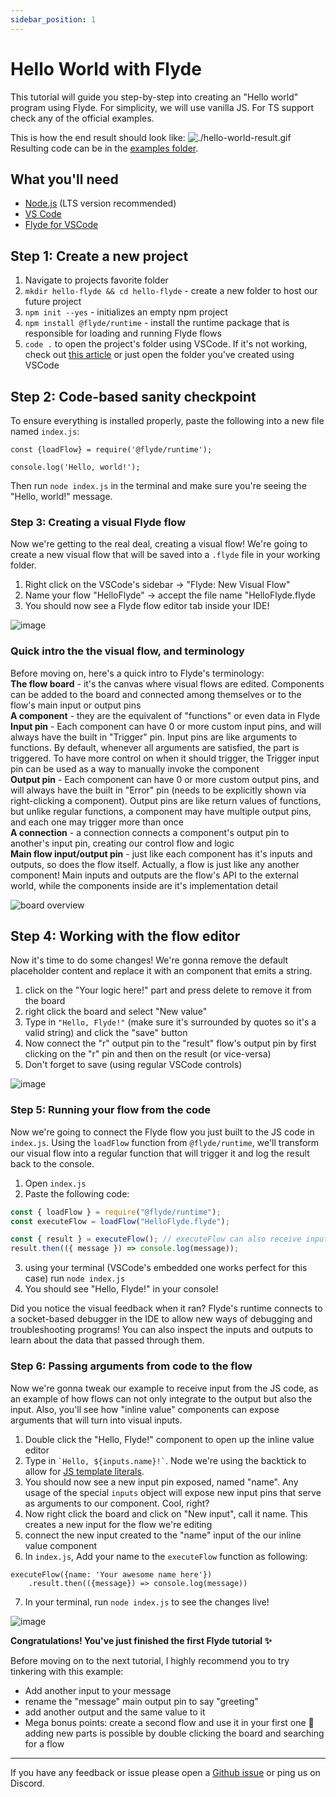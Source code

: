 ```yaml
---
sidebar_position: 1
---
```


# Hello World with Flyde

This tutorial will guide you step-by-step into creating an "Hello world" program using Flyde. For simplicity, we will use vanilla JS. For TS support check any of the official examples.

This is how the end result should look like:
![./hello-world-result.gif](./hello-world-final-result.gif)
Resulting code can be in the [examples folder](https://github.com/FlydeHQ/flyde/tree/main/examples/hello-flyde).

## What you'll need

- [Node.js](https://nodejs.org/en/download/) (LTS version recommended)
- [VS Code](https://code.visualstudio.com/)
- [Flyde for VSCode](https://marketplace.visualstudio.com/items?itemName=flyde.flyde-vscode)

## Step 1: Create a new project

1. Navigate to projects favorite folder
1. `mkdir hello-flyde && cd hello-flyde` - create a new folder to host our future project
1. `npm init --yes` - initializes an empty npm project
1. `npm install @flyde/runtime` - install the runtime package that is responsible for loading and running Flyde flows
1. `code .` to open the project's folder using VSCode. If it's not working, check out [this article](https://code.visualstudio.com/docs/editor/command-line#_code-is-not-recognized-as-an-internal-or-external-command) or just open the folder you've created using VSCode

## Step 2: Code-based sanity checkpoint

To ensure everything is installed properly, paste the following into a new file named `index.js`:

```
const {loadFlow} = require('@flyde/runtime');

console.log('Hello, world!');
```

Then run `node index.js` in the terminal and make sure you're seeing the "Hello, world!" message.

### Step 3: Creating a visual Flyde flow

Now we're getting to the real deal, creating a visual flow! We're going to create a new visual flow that will be saved into a `.flyde` file in your working folder.

1. Right click on the VSCode's sidebar -> "Flyde: New Visual Flow"
2. Name your flow "HelloFlyde" -> accept the file name "HelloFlyde.flyde
3. You should now see a Flyde flow editor tab inside your IDE!

![image](./hello-world-new-flow.gif)

### Quick intro the the visual flow, and terminology

Before moving on, here's a quick intro to Flyde's terminology:  
**The flow board** - it's the canvas where visual flows are edited. Components can be added to the board and connected among themselves or to the flow's main input or output pins  
**A component** - they are the equivalent of "functions" or even data in Flyde  
**Input pin** - Each component can have 0 or more custom input pins, and will always have the built in "Trigger" pin. Input pins are like arguments to functions. By default, whenever all arguments are satisfied, the part is triggered. To have more control on when it should trigger, the Trigger input pin can be used as a way to manually invoke the component  
**Output pin** - Each component can have 0 or more custom output pins, and will always have the built in "Error" pin (needs to be explicitly shown via right-clicking a component). Output pins are like return values of functions, but unlike regular functions, a component may have multiple output pins, and each one may trigger more than once  
**A connection** - a connection connects a component's output pin to another's input pin, creating our control flow and logic  
**Main flow input/output pin** - just like each component has it's inputs and outputs, so does the flow itself. Actually, a flow is just like any another component! Main inputs and outputs are the flow's API to the external world, while the components inside are it's implementation detail

![board overview](./hello-world-overview.png)

## Step 4: Working with the flow editor

Now it's time to do some changes! We're gonna remove the default placeholder content and replace it with an component that emits a string.

1. click on the "Your logic here!" part and press delete to remove it from the board
2. right click the board and select "New value"
3. Type in `"Hello, Flyde!"` (make sure it's surrounded by quotes so it's a valid string) and click the "save" button
4. Now connect the "r" output pin to the "result" flow's output pin by first clicking on the "r" pin and then on the result (or vice-versa)
5. Don't forget to save (using regular VSCode controls)

![image](./hello-world-modification.gif)

### Step 5: Running your flow from the code

Now we're going to connect the Flyde flow you just built to the JS code in `index.js`. Using the `loadFlow` function from `@flyde/runtime`, we'll transform our visual flow into a regular function that will trigger it and log the result back to the console.

1. Open `index.js`
2. Paste the following code:

```javascript
const { loadFlow } = require("@flyde/runtime");
const executeFlow = loadFlow("HelloFlyde.flyde");

const { result } = executeFlow(); // executeFlow can also receive inputs, and other advanced configuration, more on that in the next steps
result.then(({ message }) => console.log(message));
```

3. using your terminal (VSCode's embedded one works perfect for this case) run `node index.js`
4. You should see "Hello, Flyde!" in your console!

Did you notice the visual feedback when it ran? Flyde's runtime connects to a socket-based debugger in the IDE to allow new ways of debugging and troubleshooting programs! You can also inspect the inputs and outputs to learn about the data that passed through them.

### Step 6: Passing arguments from code to the flow

Now we're gonna tweak our example to receive input from the JS code, as an example of how flows can not only integrate to the output but also the input.
Also, you'll see how "inline value" components can expose arguments that will turn into visual inputs.

1. Double click the "Hello, Flyde!" component to open up the inline value editor
2. Type in `` `Hello, ${inputs.name}!` ``. Node we're using the backtick to allow for <a href="https://developer.mozilla.org/en-US/docs/Web/JavaScript/Reference/Template_literals">JS template literals</a>.
3. You should now see a new input pin exposed, named "name". Any usage of the special `inputs` object will expose new input pins that serve as arguments to our component. Cool, right?
4. Now right click the board and click on "New input", call it name. This creates a new input for the flow we're editing
5. connect the new input created to the "name" input of the our inline value component
6. In `index.js`, Add your name to the `executeFlow` function as following:

```
executeFlow({name: 'Your awesome name here'})
    .result.then(({message}) => console.log(message))
```

7. In your terminal, run `node index.js` to see the changes live!

![image](./hello-world-new-input.gif)

**Congratulations! You've just finished the first Flyde tutorial ✨**

Before moving on to the next tutorial, I highly recommend you to try tinkering with this example:

- Add another input to your message
- rename the "message" main output pin to say "greeting"
- add another output and the same value to it
- Mega bonus points: create a second flow and use it in your first one 🤯 adding new parts is possible by double clicking the board and searching for a flow

---

If you have any feedback or issue please open a [Github issue](https://github.com/FlydeHQ/flyde/issues/new) or ping us on Discord.
